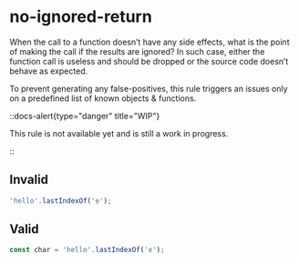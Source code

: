 # no-ignored-return

When the call to a function doesn’t have any side effects, what is the point of making the call if the results are ignored? In such case, either the function call is useless and should be dropped or the source code doesn’t behave as expected.

To prevent generating any false-positives, this rule triggers an issues only on a predefined list of known objects &amp; functions.

::docs-alert{type="danger" title="WIP"}

This rule is not available yet and is still a work in progress.

::

## Invalid

```js invalid
'hello'.lastIndexOf('e');
```

## Valid

```js valid
const char = 'hello'.lastIndexOf('e');
```
